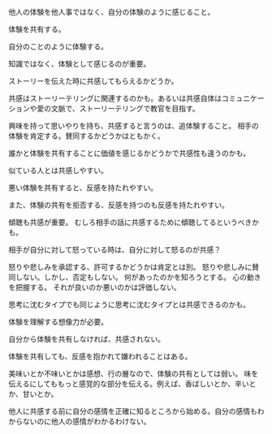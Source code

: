 他人の体験を他人事ではなく、自分の体験のように感じること。

体験を共有する。

自分のことのように体験する。

知識ではなく、体験として感じるのが重要。

ストーリーを伝えた時に共感してもらえるかどうか。

共感はストーリーテリングに関連するのかも。あるいは共感自体はコミュニケーションや愛の文脈で、ストーリーテリングで教官を目指す。

興味を持って思いやりを持ち、共感すると言うのは、追体験すること。
相手の体験を肯定する。賛同するかどうかはともかく。

誰かと体験を共有することに価値を感じるかどうかで共感性も違うのかも。

似ている人とは共感しやすい。

悪い体験を共有すると、反感を持たれやすい。

また、体験の共有を拒否する、反感を持つのも反感を持たれやすい。

傾聴も共感が重要。
むしろ相手の話に共感するために傾聴してるというべきかも。

相手が自分に対して怒っている時は、自分に対して怒るのが共感？

怒りや悲しみを承認する、許可するかどうかは肯定とは別。
怒りや悲しみに賛同しない。しかし、否定もしない。
何があったのかを知ろうとする。
心の動きを把握する。
それが良いのか悪いのかは評価しない。

思考に沈むタイプでも同じように思考に沈むタイプとは共感できるのかも。

体験を理解する想像力が必要。

自分から体験を共有しなければ、共感されない。

体験を共有しても、反感を抱かれて嫌われることはある。

美味いとか不味いとかは感想、行の層なので、体験の共有としては弱い。
味を伝えるにしてももっと感覚的な部分を伝える。例えば、香ばしいとか、辛いとか、甘いとか。

他人に共感する前に自分の感情を正確に知るところから始める。自分の感情もわからないのに他人の感情がわかるわけない。
